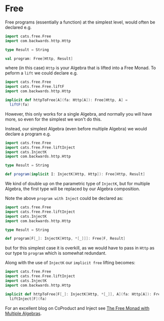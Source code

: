 # Free

Free programs (essentially a function) at the simplest level, would often be declared e.g.

```scala
import cats.free.Free
import com.backwards.http.Http

type Result = String

val program: Free[Http, Result]
```

where (in this case) `Http` is your Algebra that is lifted into a Free Monad.
To peform a `lift` we could declare e.g.

```scala
import cats.free.Free
import cats.free.Free.liftF
import com.backwards.http.Http

implicit def httpToFree[A](fa: Http[A]): Free[Http, A] =
  liftF(fa)
```

However, this only works for a single Algebra, and normally you will have more, so even for the simplest we won't do this.

Instead, our simplest Algebra (even before multiple Algebra) we would declare a program e.g.

```scala
import cats.free.Free
import cats.free.Free.liftInject
import cats.InjectK
import com.backwards.http.Http

type Result = String

def program(implicit I: InjectK[Http, Http]): Free[Http, Result]
```

We kind of double up on the parametric type of `InjectK`, but for multiple Algebra, the first type will be replaced by our Algebra composition.

Note the above `program with Inject` could be declared as:

```scala
import cats.free.Free
import cats.free.Free.liftInject
import cats.InjectK
import com.backwards.http.Http

type Result = String

def program[F[_]: InjectK[Http, *[_]]]: Free[F, Result]
```
but for this simplest case it is overkill, as we would have to pass in `Http` as our type to `program` which is somewhat redundant.

Along with the use of `InjectK` our `implicit free` lifting becomes:

```scala
import cats.free.Free
import cats.free.Free.liftInject
import cats.InjectK
import com.backwards.http.Http

implicit def httpToFree[F[_]: InjectK[Http, *[_]], A](fa: Http[A]): Free[F, A] =
  liftInject[F](fa)
```

For an excellent blog on CoProduct and Inject see [The Free Monad with Multiple Algebras](https://underscore.io/blog/posts/2017/03/29/free-inject.html).